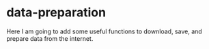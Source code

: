 # data-preparation

Here I am going to add some useful functions to download, save, and prepare data from the internet.
